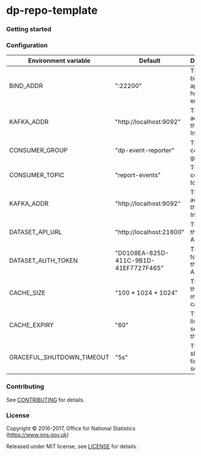 dp-repo-template
================

### Getting started

### Configuration

| Environment variable      | Default                                | Description
| ------------------------- | ---------------------------------------| ------------------------------
| BIND_ADDR                 | ":22200"                               | The port to bind the application healhcheck endpoint to
| KAFKA_ADDR                | "http://localhost:9092"                | The address of the kafka Instance
| CONSUMER_GROUP            | "dp-event-reporter"                    | The kafka consumer group
| CONSUMER_TOPIC            | "report-events"                        | The kafka consumer topic
| KAFKA_ADDR                | "http://localhost:9092"                | The address of the kafka Instance
| DATASET_API_URL           | "http://localhost:21800"               | The URL of the import API
| DATASET_AUTH_TOKEN        | "D0108EA-825D-411C-9B1D-41EF7727F465"  | The Auth token for the Dataset API
| CACHE_SIZE                | "100 * 1024 * 1024"                    | The size of the in memory cache
| CACHE_EXPIRY              | "60"                                   | The time to live (in seconds) of the cache
| GRACEFUL_SHUTDOWN_TIMEOUT | "5s"                                   | The shutdown timeout in seconds



### Contributing

See [CONTRIBUTING](CONTRIBUTING.md) for details.

### License

Copyright © 2016-2017, Office for National Statistics (https://www.ons.gov.uk)

Released under MIT license, see [LICENSE](LICENSE.md) for details.
